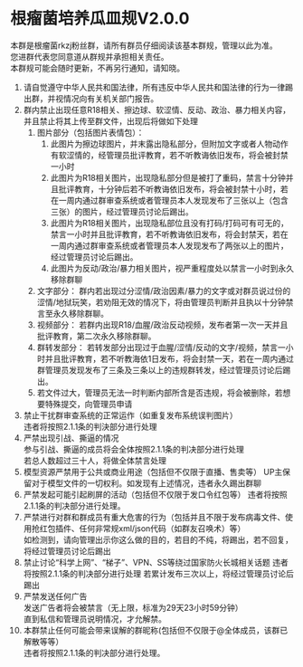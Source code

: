 # 根瘤菌培养瓜皿规V2.0.0

<!--adai给我的，我也不知道对不对-->

本群是根瘤菌rkzj粉丝群，请所有群员仔细阅读该基本群规，管理以此为准。  
您进群代表您同意道从群规并承担相关责任。  
本群规可能会随时更新，不再另行通知，请知晓。

1. 请自觉遵守中华人民共和国法律，所有违反中华人民共和国法律的行为一律踢出群，并视情况向有关机关部门报告。
2. 群内禁止出现任意R18相关、擦边球、软涩情、反动、政治、暴力相关内容，并且禁止将其上传至群文件，出现后将做如下处理
    1. 图片部分（包括图片表情包）：
        1. 此图片为擦边球图片，并末露出隐私部分，但附加文字或者人物动作有软涩情的，经管理员批评教育，若不听教诲依旧发布，将会被封禁一小时
        2. 此图片为R18相关图片，出现隐私部分但是被打了重码，禁言十分钟并且批评教育，十分钟后若不听教诲依旧发布，将会被封禁十小时，若在一周内通过群审查系统或者管理员本人发现发布了三张以上（包含三张）的图片，经过管理员讨论后踢出。
        3. 此图片为R18相关图片，出现隐私部位且没有打码/打码可有可无的，禁言一小时并且批评教育，若不听教诲依旧发布，将会封禁天，若在一周内通过群审查系统或者管理员本人发现发布了两张以上的图片，经过管理员讨论后踢出。
        4. 此图片为反动/政治/暴力相关图片，视严重程度处以禁言一小时到永久移除群聊
    2. 文字部分：
        群内若出现过分涩情/政治因素/暴力的文字或对群员说过份的涩情/地狱玩笑，若劝阻无效的情况下，将由管理员判断并且执以十分钟禁言至永久移除群聊。
    3. 视频部分：
        若群内出现R18/血腥/政治反动视频，发布者第一次一天并且批评教育，第二次永久移除群聊。
    4. 群转发部分：
        若转发部分出现过于血腥/涩情/反动的文字/视频，禁言一小时并且批评教育，若不听教海依1日发布，将会封禁一天，若在一周内通过群管理员发现发布了三条及三条以上的违规群转发，经过管理员讨论后踢出。
    5. 若文件过大，管理员无法一时判断内部所含是否违规，将会被删除，若想要特殊提交，向管理员申请
3. 禁止干扰群审查系统的正常运作（如重复发布系统误判图片）  
    违者将按照2.1.1条的判決部分进行处理
4. 严禁出现引战、撕逼的情况  
    参与引战、撕逼的成员将会全体按照2.1.1条的判决部分进行处理  
    若总人数超过三十人，将做全体禁言处理
5. 模型资源严禁用于公共或商业用途（包括但不仅限于直播、售卖等）
    UP主保留对于模型文件的一切权利。如发现有上述情况，违者永久踢出群聊
6. 严禁发起可能引起刷屏的活动（包括但不仅限于发口令红包等）
    违者将按照2.1.1条的判决部分进行处理。
7. 严禁进行对群和群成员有重大危害的行为（包括并且不限于发布病毒文件、使用抢红包插件、任何非常规xml/json代码（如群友召唤术）等）  
    如检测到，请向管理出示你这么做的目的，若目的不纯，将踢出，若不回复，将经过管理员讨论后踢出
8. 禁止讨论“科学上网”、“梯子”、VPN、SS等绕过国家防火长城相关话题
    违者将按照2.1.1条的判决部分进行处理
    若累计发布三次以上，将经过管理员讨论后踢出
9. 严禁发送任何广告  
    发送广告者将会被禁言（无上限，标准为29天23小时59分钟）  
    直到私信和管理员说明情况，才允解禁。
10. 本群禁止任何可能会带来误解的群昵称(包括但不仅限于@全体成员，该群已解散等等）  
    违者将按照2.1.1条的判决部分进行处理。
